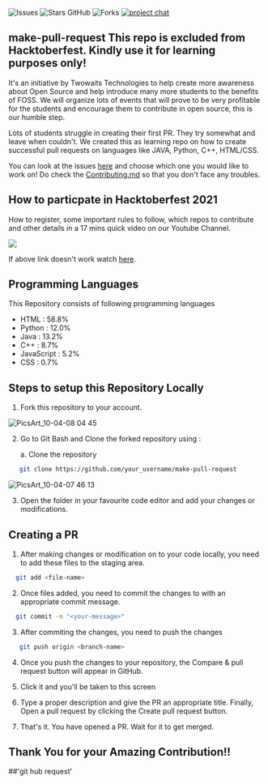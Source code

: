 ![Issues](https://img.shields.io/github/issues/twowaits/make-pull-request)
![Stars GitHub](https://img.shields.io/github/stars/twowaits/make-pull-request)
![Forks](https://img.shields.io/github/forks/twowaits/make-pull-request)
[![project chat](https://img.shields.io/badge/telegram-join--chat-brightgreen)](https://t.me/joinchat/AAAAAFbbJqzUyF18Okx94A)

## make-pull-request This repo is excluded from Hacktoberfest. Kindly use it for learning purposes only!
It's an initiative by Twowaits Technologies to help create more awareness about Open Source and help introduce many more students to the benefits of FOSS. We will organize lots of events that will prove to be very profitable for the students and encourage them to contribute in open source, this is our humble step.


Lots of students struggle in creating their first PR. They try somewhat and leave when couldn't. We created this as learning repo on how to create successful pull requests on languages like JAVA, Python, C++, HTML/CSS.

You can look at the issues [here](https://github.com/twowaits/make-pull-request/issues) and choose which one you would like to work on! Do check the [Contributing.md](https://github.com/twowaits/make-pull-request/blob/master/CONTRIBUTING.md) so that you don't face any troubles.

## How to particpate in Hacktoberfest 2021


How to register, some important rules to follow, which repos to contribute and other details in a 17 mins quick video on our Youtube Channel.

[![](https://raw.githubusercontent.com/twowaits/make-pull-request/master/Images/Hacktoberfest_2021_YT_Thumbnail.png)](https://youtu.be/GuZpeobFsZw)

If above link doesn't work watch [here](https://youtu.be/GuZpeobFsZw).

## Programming Languages 
This Repository consists of following programming languages
  -  HTML : 58.8%
  -  Python : 12.0%
  -  Java : 13.2% 
  -  C++ : 8.7%
  - JavaScript : 5.2% 
  - CSS : 0.7%

## Steps to setup this Repository Locally

  1. Fork this repository to your account.

![PicsArt_10-04-08 04 45](https://user-images.githubusercontent.com/64744084/95018364-e7d2df00-067c-11eb-9989-5ed586adb11b.jpg)

  2. Go to Git Bash and Clone the forked repository using :
       
       a. Clone the repository
```bash
   git clone https://github.com/your_username/make-pull-request
```
![PicsArt_10-04-07 46 13](https://user-images.githubusercontent.com/64744084/95018081-e3a5c200-067a-11eb-8a51-acde725b0345.png)

 3. Open the folder in your favourite code editor and add your changes or modifications.
 
## Creating a PR 
 
 1. After making changes or modification on to your code locally, you need to add these files to the staging area.
```bash
  git add <file-name>
```
 2. Once files added, you need to commit the changes to with an appropriate commit message.
```bash
  git commit -m "<your-message>"
```
 3. After commiting the changes, you need to push the changes
```bash
   git push origin <branch-name>
```
 4. Once you push the changes to your repository, the Compare & pull request button will appear in GitHub.

 5. Click it and you'll be taken to this screen

 6. Type a proper description and give the PR an appropriate title. Finally, Open a pull request by clicking the Create pull request button.

 7. That's it. You have opened a PR. Wait for it to get merged.

## Thank You for your Amazing Contribution!!
##'git hub request'
